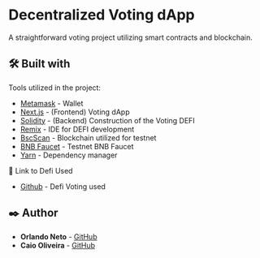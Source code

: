 # Decentralized Voting dApp

A straightforward voting project utilizing smart contracts and blockchain.

## 🛠️ Built with

Tools utilized in the project:

* [Metamask](https://metamask.io/) - Wallet
* [Next.js](https://nextjs.org/docs/) - (Frontend) Voting dApp
* [Solidity](https://docs.soliditylang.org/en/v0.8.24/) - (Backend) Construction of the Voting DEFI
* [Remix](https://remix.ethereum.org/) - IDE for DEFI development
* [BscScan](https://bscscan.com/) - Blockchain utilized for testnet
* [BNB Faucet](https://www.bnbchain.org/en/testnet-faucet) - Testnet BNB Faucet
* [Yarn](https://yarnpkg.com/) - Dependency manager

🔗 Link to Defi Used

* [Github](https://github.com/orlandoneto/defi-voting/tree/main) - Defi Voting used

## ✒️ Author

* **Orlando Neto** - [GitHub](https://github.com/orlandoneto)
* **Caio Oliveira** - [GitHub](https://github.com/caiogasparino)
